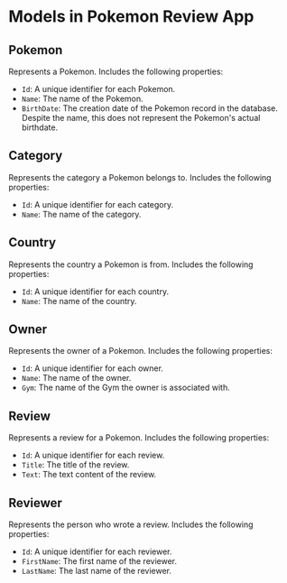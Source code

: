 ﻿# Models in Pokemon Review App

## Pokemon

Represents a Pokemon. Includes the following properties:

- `Id`: A unique identifier for each Pokemon.
- `Name`: The name of the Pokemon.
- `BirthDate`: The creation date of the Pokemon record in the database. Despite the name, this does not represent the Pokemon's actual birthdate.

## Category

Represents the category a Pokemon belongs to. Includes the following properties:

- `Id`: A unique identifier for each category.
- `Name`: The name of the category.

## Country

Represents the country a Pokemon is from. Includes the following properties:

- `Id`: A unique identifier for each country.
- `Name`: The name of the country.

## Owner

Represents the owner of a Pokemon. Includes the following properties:

- `Id`: A unique identifier for each owner.
- `Name`: The name of the owner.
- `Gym`: The name of the Gym the owner is associated with.

## Review

Represents a review for a Pokemon. Includes the following properties:

- `Id`: A unique identifier for each review.
- `Title`: The title of the review.
- `Text`: The text content of the review.

## Reviewer

Represents the person who wrote a review. Includes the following properties:

- `Id`: A unique identifier for each reviewer.
- `FirstName`: The first name of the reviewer.
- `LastName`: The last name of the reviewer.
